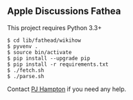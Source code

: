 ## Apple Discussions Fathea

This project requires Python 3.3+

```
$ cd lib/fathead/wikihow
$ pyvenv .
$ source bin/activate
$ pip install --upgrade pip
$ pip install -r requirements.txt
$ ./fetch.sh
$ ./parse.sh
```

Contact [PJ Hampton](https://github.com/pjhampton) if you need any help.
